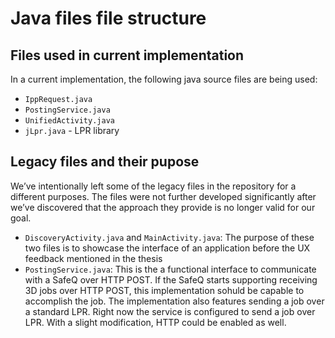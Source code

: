 # Java files file structure

## Files used in current implementation

In a current implementation, the following java source files are being used:
- `IppRequest.java`
- `PostingService.java`
- `UnifiedActivity.java`
- `jLpr.java` - LPR library

## Legacy files and their pupose

We’ve intentionally left some of the legacy files in the repository for a different purposes. The files were not further developed significantly after we’ve discovered that the approach they provide is no longer valid for our goal.

- `DiscoveryActivity.java` and `MainActivity.java`: The purpose of these two files is to showcase the interface of an application before the UX feedback mentioned in the thesis
- `PostingService.java`: This is the a functional interface to communicate with a SafeQ over HTTP POST. If the SafeQ starts supporting receiving 3D jobs over HTTP POST, this implementation sohuld be capable to accomplish the job. The implementation also features sending a job over a standard LPR. Right now the service is configured to send a job over LPR. With a slight modification, HTTP could be enabled as well.

